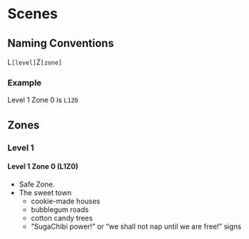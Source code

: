 # **Scenes**

## **Naming Conventions**
L`[level]`Z`[zone]`
### Example
Level 1 Zone 0 is `L1Z0`

## **Zones**

### Level 1 

#### Level 1 Zone 0 (L1Z0)
- Safe Zone. 
- The sweet town
  - cookie-made houses
  - bubblegum roads
  - cotton candy trees
  - “SugaChibi power!” or “we shall not nap until we are free!” signs
  





